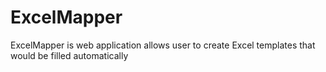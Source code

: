 # ExcelMapper
ExcelMapper is web application allows user to create Excel templates that would be filled automatically
